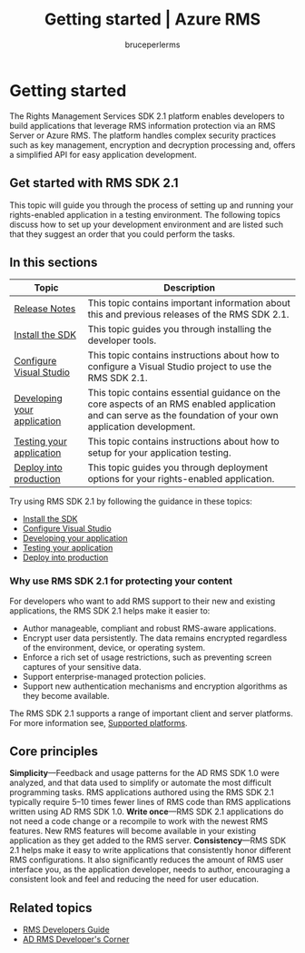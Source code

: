 ﻿---
# required metadata

title: Getting started | Azure RMS
description: The RMS SDK 2.1 platform enables developers to build applications that leverage RMS information protection.
keywords:
author: bruceperlerms
manager: mbaldwin
ms.date: 06/28/2016
ms.topic: article
ms.prod: azure
ms.service: rights-management
ms.technology: techgroup-identity
ms.assetid: 728113C9-FCF9-4280-BE1D-6AF5C15E449E
# optional metadata

#ROBOTS:
audience: developer
#ms.devlang:
ms.reviewer: shubhamp
ms.suite: ems
#ms.tgt_pltfrm:
#ms.custom:

---
# Getting started

The Rights Management Services SDK 2.1 platform enables developers to build applications that leverage RMS information protection via an RMS Server or Azure RMS. The platform handles complex security practices such as key management, encryption and decryption processing and, offers a simplified API for easy application development.

## Get started with RMS SDK 2.1

This topic will guide you through the process of setting up and running your rights-enabled application in a testing environment. The following topics discuss how to set up your development environment and are listed such that they suggest an order that you could perform the tasks.

## In this sections

| Topic | Description |
|-------|-------------|
| [Release Notes](release-notes-rtm.md) | This topic contains important information about this and previous releases of the RMS SDK 2.1.|
| [Install the SDK](install-the-rms-sdk.md) | This topic guides you through installing the developer tools.|
| [Configure Visual Studio](how-to-configure-a-visual-studio-project-to-use-the-ad-rms-sdk-2-0.md) | This topic contains instructions about how to configure a Visual Studio project to use the RMS SDK 2.1.|
| [Developing your application](developing-your-application.md) | This topic contains essential guidance on the core aspects of an RMS enabled application and can serve as the foundation of your own application development.|
| [Testing your application](how-to-set-up-your-test-environment.md) |This topic contains instructions about how to setup for your application testing.|
| [Deploy into production](deploying-your-application.md) |This topic guides you through deployment options for your rights-enabled application.|


Try using RMS SDK 2.1 by following the guidance in these topics:

- [Install the SDK](install-the-rms-sdk.md)
- [Configure Visual Studio](how-to-configure-a-visual-studio-project-to-use-the-ad-rms-sdk-2-0.md)
- [Developing your application](developing-your-application.md)
- [Testing your application](how-to-set-up-your-test-environment.md)
- [Deploy into production](deploying-your-application.md)

### Why use RMS SDK 2.1 for protecting your content

For developers who want to add RMS support to their new and existing applications, the RMS SDK 2.1 helps make it easier to:

-   Author manageable, compliant and robust RMS-aware applications.
-   Encrypt user data persistently. The data remains encrypted regardless of the environment, device, or operating system.
-   Enforce a rich set of usage restrictions, such as preventing screen captures of your sensitive data.
-   Support enterprise-managed protection policies.
-   Support new authentication mechanisms and encryption algorithms as they become available.

The RMS SDK 2.1 supports a range of important client and server platforms. For more information see, [Supported platforms](supported-platforms.md).

## Core principles

**Simplicity**—Feedback and usage patterns for the AD RMS SDK 1.0 were analyzed, and that data used to simplify or automate the most difficult programming tasks. RMS applications authored using the RMS SDK 2.1 typically require 5–10 times fewer lines of RMS code than RMS applications written using AD RMS SDK 1.0.
**Write once**—RMS SDK 2.1 applications do not need a code change or a recompile to work with the newest RMS features. New RMS features will become available in your existing application as they get added to the RMS server.
**Consistency**—RMS SDK 2.1 helps make it easy to write applications that consistently honor different RMS configurations. It also significantly reduces the amount of RMS user interface you, as the application developer, needs to author, encouraging a consistent look and feel and reducing the need for user education.

## Related topics

* [RMS Developers Guide](developers-guide.md)
* [AD RMS Developer's Corner](http://blogs.msdn.com/b/rms/)

 

 
